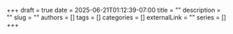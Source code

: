 +++ 
draft = true
date = 2025-06-21T01:12:39-07:00
title = ""
description = ""
slug = ""
authors = []
tags = []
categories = []
externalLink = ""
series = []
+++
